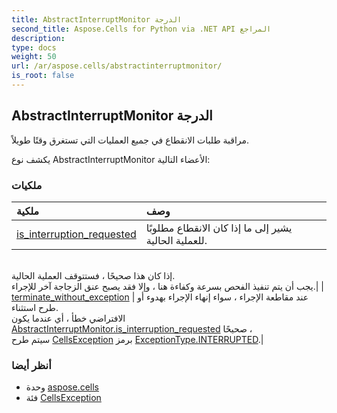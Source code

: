 ```yaml
---
title: AbstractInterruptMonitor الدرجة
second_title: Aspose.Cells for Python via .NET API المراجع
description:
type: docs
weight: 50
url: /ar/aspose.cells/abstractinterruptmonitor/
is_root: false
---
```

##  AbstractInterruptMonitor الدرجة
مراقبة طلبات الانقطاع في جميع العمليات التي تستغرق وقتًا طويلاً.



يكشف نوع AbstractInterruptMonitor الأعضاء التالية:

###  ملكيات
| ملكية| وصف|
| :- | :- |
| [is_interruption_requested](/cells/python-net/ar/aspose.cells/abstractinterruptmonitor/is_interruption_requested) | يشير إلى ما إذا كان الانقطاع مطلوبًا للعملية الحالية.<br/>إذا كان هذا صحيحًا ، فستتوقف العملية الحالية.<br/>يجب أن يتم تنفيذ الفحص بسرعة وكفاءة هنا ، وإلا فقد يصبح عنق الزجاجة آخر للإجراء.|
| [terminate_without_exception](/cells/python-net/ar/aspose.cells/abstractinterruptmonitor/terminate_without_exception) | عند مقاطعة الإجراء ، سواء إنهاء الإجراء بهدوء أو طرح استثناء.<br/>الافتراضي خطأ ، أي عندما يكون [AbstractInterruptMonitor.is_interruption_requested](/cells/python-net/ar/aspose.cells/abstractinterruptmonitor#is_interruption_requested) صحيحًا ،<br/> سيتم طرح [CellsException](/cells/python-net/ar/aspose.cells/cellsexception) برمز [ExceptionType.INTERRUPTED](/cells/python-net/ar/aspose.cells/exceptiontype#INTERRUPTED).|



###  أنظر أيضا
* وحدة [aspose.cells](..)
* فئة [CellsException](/cells/python-net/ar/aspose.cells/cellsexception)
